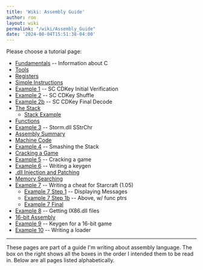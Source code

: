 ```yaml
---
title: 'Wiki: Assembly Guide'
author: ron
layout: wiki
permalink: "/wiki/Assembly_Guide"
date: '2024-08-04T15:51:38-04:00'
---
```


Please choose a tutorial page:

-   [Fundamentals](Fundamentals "wikilink") \-- Information about C
-   [Tools](Tools "wikilink")
-   [Registers](Registers "wikilink")
-   [Simple Instructions](Simple_Instructions "wikilink")
-   [Example 1](Example_1 "wikilink") \-- SC CDKey Initial Verification
-   [Example 2](Example_2 "wikilink") \-- SC CDKey Shuffle
-   [Example 2b](Example_2b "wikilink") \-- SC CDKey Final Decode
-   [The Stack](The_Stack "wikilink")
    -   [Stack Example](Stack_Example "wikilink")
-   [Functions](Functions "wikilink")
-   [Example 3](Example_3 "wikilink") \-- Storm.dll SStrChr
-   [Assembly Summary](Assembly_Summary "wikilink")
-   [Machine Code](Machine_Code "wikilink")
-   [Example 4](Example_4 "wikilink") \-- Smashing the Stack
-   [Cracking a Game](Cracking_a_Game "wikilink")
-   [Example 5](Example_5 "wikilink") \-- Cracking a game
-   [Example 6](Example_6 "wikilink") \-- Writing a keygen
-   [.dll Injection and Patching](.dll_Injection_and_Patching "wikilink")
-   [Memory Searching](Memory_Searching "wikilink")
-   [Example 7](Example_7 "wikilink") \-- Writing a cheat for Starcraft (1.05)
    -   [Example 7 Step 1](Example_7_Step_1 "wikilink") \-- Displaying Messages
    -   [Example 7 Step 1b](Example_7_Step_1b "wikilink") \-- Above, w/ func ptrs
    -   [Example 7 Final](Example_7_Final "wikilink")
-   [Example 8](Example_8 "wikilink") \-- Getting IX86.dll files
-   [16-bit Assembly](16-bit_Assembly "wikilink")
-   [Example 9](Example_9 "wikilink") \-- Keygen for a 16-bit game
-   [Example 10](Example_10 "wikilink") \-- Writing a loader

---


These pages are part of a guide I\'m writing about assembly language. The box on the right shows all the boxes in the order I intended them to be read in. Below are all pages listed alphabetically.
